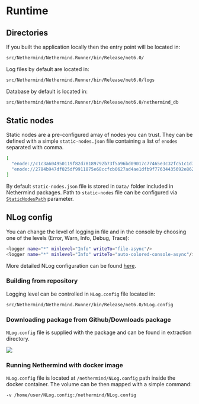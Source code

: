 # Runtime

## Directories

If you built the application locally then the entry point will be located in:

```bash
src/Nethermind/Nethermind.Runner/bin/Release/net6.0/
```

Log files by default are located in:

```bash
src/Nethermind/Nethermind.Runner/bin/Release/net6.0/logs
```

Database by default is located in:

```bash
src/Nethermind/Nethermind.Runner/bin/Release/net6.0/nethermind_db
```

## Static nodes

Static nodes are a pre-configured array of nodes you can trust. They can be defined with a simple `static-nodes.json` file containing a list of `enodes` separated with comma.

```bash
[
  "enode://c1c3a604950119f82d78189792b73f5a96bd09017c77465e3c32fc51c1d758a9a772ffddd58436d465342f2cfa6d4a442a49e526743f4d8354d7c5ce794c3ee5@127.0.0.1:30303",
  "enode://2784b947df025df9911875e68ccfcb0627ad4ae1dfb9f77634435692e8626508d9a6a04adff7719d3d73b25e72cbedee8d8e431492afbbd5fb4082e78c52d934@127.0.0.1:30303"
]
```

By default `static-nodes.json` file is stored in `Data/` folder included in Nethermind packages. Path to `static-nodes` file can be configured via [`StaticNodesPath`](../configuration/init.md) parameter.

## NLog config

You can change the level of logging in file and in the console by choosing one of the levels \(Error, Warn, Info, Debug, Trace\):

```bash
<logger name="*" minlevel="Info" writeTo="file-async"/>
<logger name="*" minlevel="Info" writeTo="auto-colored-console-async"/>
```

More detailed NLog configuration can be found [here](https://github.com/NLog/NLog/wiki/Configuration-file).

### Building from repository

Logging level can be controlled in `NLog.config` file located in:

```text
src/Nethermind/Nethermind.Runner/bin/Release/net6.0/NLog.config
```

### Downloading package from Github/Downloads package

`NLog.config` file is supplied with the package and can be found in extraction directory.

![](../../.gitbook/assets/image%20%2830%29.png)

### Running Nethermind with docker image

`NLog.config` file is located at `/nethermind/NLog.config` path inside the docker container. The volume can be then mapped with a simple command:

```bash
-v /home/user/NLog.config:/nethermind/NLog.config
```

